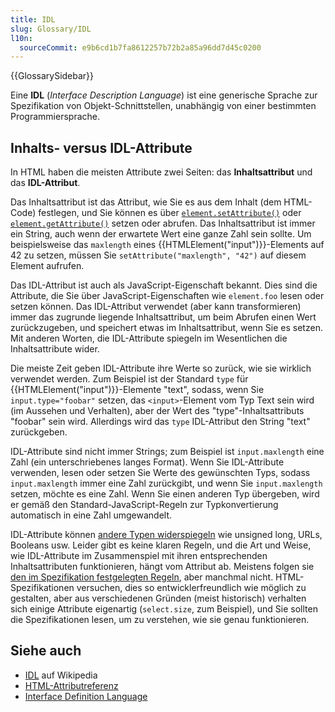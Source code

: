 ```yaml
---
title: IDL
slug: Glossary/IDL
l10n:
  sourceCommit: e9b6cd1b7fa8612257b72b2a85a96dd7d45c0200
---
```


{{GlossarySidebar}}

Eine **IDL** (_Interface Description Language_) ist eine generische Sprache zur Spezifikation von Objekt-Schnittstellen, unabhängig von einer bestimmten Programmiersprache.

## Inhalts- versus IDL-Attribute

In HTML haben die meisten Attribute zwei Seiten: das **Inhaltsattribut** und das **IDL-Attribut**.

Das Inhaltsattribut ist das Attribut, wie Sie es aus dem Inhalt (dem HTML-Code) festlegen, und Sie können es über [`element.setAttribute()`](/de/docs/Web/API/Element/setAttribute) oder [`element.getAttribute()`](/de/docs/Web/API/Element/getAttribute) setzen oder abrufen. Das Inhaltsattribut ist immer ein String, auch wenn der erwartete Wert eine ganze Zahl sein sollte. Um beispielsweise das `maxlength` eines {{HTMLElement("input")}}-Elements auf 42 zu setzen, müssen Sie `setAttribute("maxlength", "42")` auf diesem Element aufrufen.

Das IDL-Attribut ist auch als JavaScript-Eigenschaft bekannt. Dies sind die Attribute, die Sie über JavaScript-Eigenschaften wie `element.foo` lesen oder setzen können. Das IDL-Attribut verwendet (aber kann transformieren) immer das zugrunde liegende Inhaltsattribut, um beim Abrufen einen Wert zurückzugeben, und speichert etwas im Inhaltsattribut, wenn Sie es setzen. Mit anderen Worten, die IDL-Attribute spiegeln im Wesentlichen die Inhaltsattribute wider.

Die meiste Zeit geben IDL-Attribute ihre Werte so zurück, wie sie wirklich verwendet werden. Zum Beispiel ist der Standard `type` für {{HTMLElement("input")}}-Elemente "text", sodass, wenn Sie `input.type="foobar"` setzen, das `<input>`-Element vom Typ Text sein wird (im Aussehen und Verhalten), aber der Wert des "type"-Inhaltsattributs "foobar" sein wird. Allerdings wird das `type` IDL-Attribut den String "text" zurückgeben.

IDL-Attribute sind nicht immer Strings; zum Beispiel ist `input.maxlength` eine Zahl (ein unterschriebenes langes Format). Wenn Sie IDL-Attribute verwenden, lesen oder setzen Sie Werte des gewünschten Typs, sodass `input.maxlength` immer eine Zahl zurückgibt, und wenn Sie `input.maxlength` setzen, möchte es eine Zahl. Wenn Sie einen anderen Typ übergeben, wird er gemäß den Standard-JavaScript-Regeln zur Typkonvertierung automatisch in eine Zahl umgewandelt.

IDL-Attribute können [andere Typen widerspiegeln](https://html.spec.whatwg.org/multipage/urls-and-fetching.html#reflecting-content-attributes-in-idl-attributes) wie unsigned long, URLs, Booleans usw. Leider gibt es keine klaren Regeln, und die Art und Weise, wie IDL-Attribute im Zusammenspiel mit ihren entsprechenden Inhaltsattributen funktionieren, hängt vom Attribut ab. Meistens folgen sie [den im Spezifikation festgelegten Regeln](https://html.spec.whatwg.org/multipage/urls-and-fetching.html#reflecting-content-attributes-in-idl-attributes), aber manchmal nicht. HTML-Spezifikationen versuchen, dies so entwicklerfreundlich wie möglich zu gestalten, aber aus verschiedenen Gründen (meist historisch) verhalten sich einige Attribute eigenartig (`select.size`, zum Beispiel), und Sie sollten die Spezifikationen lesen, um zu verstehen, wie sie genau funktionieren.

## Siehe auch

- [IDL](https://en.wikipedia.org/wiki/Interface_description_language) auf Wikipedia
- [HTML-Attributreferenz](/de/docs/Web/HTML/Reference/Attributes)
- [Interface Definition Language](https://people.eecs.berkeley.edu/~messer/netappc/Supplements/10-idl.pdf)
